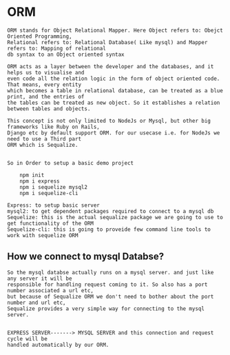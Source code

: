 # ORM
    ORM stands for Object Relational Mapper. Here Object refers to: Obejct Oriented Programming,
    Relational refers to: Relational Database( Like mysql) and Mapper refers to: Mapping of relational
    db syntax to an Object oriented syntax

    ORM acts as a layer between the developer and the databases, and it helps us to visualise and 
    even code all the relation logic in the form of object oriented code. That means, every entity
    which becomes a table in relational database, can be treated as a blue print, and the entries of
    the tables can be treated as new object. So it establishes a relation between tables and objects.

    This concept is not only limited to NodeJs or Mysql, but other big frameworks like Ruby on Rails,
    Django etc by default support ORM. for our usecase i.e. for NodeJs we need to use a Third part
    ORM which is Sequalize.


    So in Order to setup a basic demo project
``` 
    npm init
    npm i express
    npm i sequelize mysql2
    npm i sequelize-cli

```

    Express: to setup basic server
    mysql2: to get dependent packages required to connect to a mysql db
    Sequelize: this is the actual sequalize package we are going to use to get functionality of the ORM
    Sequelize-cli: this is going to proveide few command line tools to work with sequelize ORM



## How we connect to mysql Databse?

    So the mysql databse actually runs on a mysql server. and just like any server it will be
    responsible for handling request coming to it. So also has a port number associated a url etc,
    but because of Sequalize ORM we don't need to bother about the port number and url etc,
    Sequalize provides a very simple way for connecting to the mysql server.


    EXPRESS SERVER-------> MYSQL SERVER and this connection and request cycle will be
    handled automatically by our ORM.

##
##
##
##
##
##
##
##
